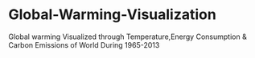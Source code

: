 # Global-Warming-Visualization
Global warming Visualized through Temperature,Energy Consumption &amp; Carbon Emissions of World During 1965-2013
